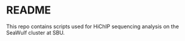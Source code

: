 # README
This repo contains scripts used for HiChIP sequencing analysis on the SeaWulf cluster at SBU.
